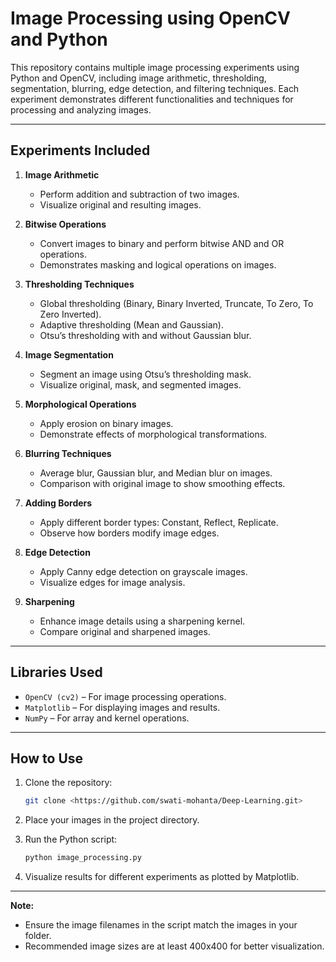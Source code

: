 # **Image Processing using OpenCV and Python**

This repository contains multiple image processing experiments using Python and OpenCV, including image arithmetic, thresholding, segmentation, blurring, edge detection, and filtering techniques. Each experiment demonstrates different functionalities and techniques for processing and analyzing images.

---

## **Experiments Included**

1. **Image Arithmetic**

   * Perform addition and subtraction of two images.
   * Visualize original and resulting images.

2. **Bitwise Operations**

   * Convert images to binary and perform bitwise AND and OR operations.
   * Demonstrates masking and logical operations on images.

3. **Thresholding Techniques**

   * Global thresholding (Binary, Binary Inverted, Truncate, To Zero, To Zero Inverted).
   * Adaptive thresholding (Mean and Gaussian).
   * Otsu’s thresholding with and without Gaussian blur.

4. **Image Segmentation**

   * Segment an image using Otsu’s thresholding mask.
   * Visualize original, mask, and segmented images.

5. **Morphological Operations**

   * Apply erosion on binary images.
   * Demonstrate effects of morphological transformations.

6. **Blurring Techniques**

   * Average blur, Gaussian blur, and Median blur on images.
   * Comparison with original image to show smoothing effects.

7. **Adding Borders**

   * Apply different border types: Constant, Reflect, Replicate.
   * Observe how borders modify image edges.

8. **Edge Detection**

   * Apply Canny edge detection on grayscale images.
   * Visualize edges for image analysis.

9. **Sharpening**

   * Enhance image details using a sharpening kernel.
   * Compare original and sharpened images.

---

## **Libraries Used**

* `OpenCV (cv2)` – For image processing operations.
* `Matplotlib` – For displaying images and results.
* `NumPy` – For array and kernel operations.

---

## **How to Use**

1. Clone the repository:

   ```bash
   git clone <https://github.com/swati-mohanta/Deep-Learning.git>
   ```
2. Place your images in the project directory.
3. Run the Python script:

   ```bash
   python image_processing.py
   ```
4. Visualize results for different experiments as plotted by Matplotlib.

---

**Note:**

* Ensure the image filenames in the script match the images in your folder.
* Recommended image sizes are at least 400x400 for better visualization.
